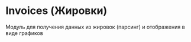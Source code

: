 # Invoices (Жировки)

Модуль для получения данных из жировок (парсинг) и отображения в виде графиков